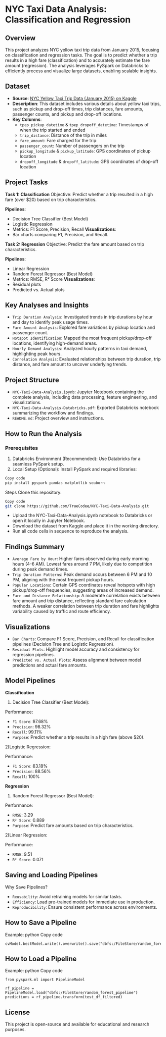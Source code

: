 # NYC Taxi Data Analysis: Classification and Regression

## Overview
This project analyzes NYC yellow taxi trip data from January 2015, focusing on classification and regression tasks. The goal is to predict whether a trip results in a high fare (classification) and to accurately estimate the fare amount (regression). The analysis leverages PySpark on Databricks to efficiently process and visualize large datasets, enabling scalable insights.

## Dataset
- **Source**: [NYC Yellow Taxi Trip Data (January 2015) on Kaggle](https://www.kaggle.com/datasets/elemento/nyc-yellow-taxi-trip-data)
- **Description**: This dataset includes various details about yellow taxi trips, such as pickup and drop-off times, trip distances, fare amounts, passenger counts, and pickup and drop-off locations.
- **Key Columns**:
  - `tpep_pickup_datetime` & `tpep_dropoff_datetime`: Timestamps of when the trip started and ended
  - `trip_distance`: Distance of the trip in miles
  - `fare_amount`: Fare charged for the trip
  - `passenger_count`: Number of passengers on the trip
  - `pickup_longitude` & `pickup_latitude`: GPS coordinates of pickup location
  - `dropoff_longitude` & `dropoff_latitude`: GPS coordinates of drop-off location
    
## Project Tasks
**Task 1: Classification**
Objective: Predict whether a trip resulted in a high fare (over $20) based on trip characteristics.

**Pipelines**:
- Decision Tree Classifier (Best Model)
- Logistic Regression
- Metrics: F1 Score, Precision, Recall
**Visualizations**:
- Bar charts comparing F1, Precision, and Recall.

**Task 2: Regression**
Objective: Predict the fare amount based on trip characteristics.

**Pipelines**:
- Linear Regression
- Random Forest Regressor (Best Model)
- Metrics: RMSE, R² Score
**Visualizations**:
- Residual plots
- Predicted vs. Actual plots

## Key Analyses and Insights
- `Trip Duration Analysis`:
Investigated trends in trip durations by hour and day to identify peak usage times.
- `Fare Amount Analysis`:
Explored fare variations by pickup location and passenger count.
- `Hotspot Identification`:
Mapped the most frequent pickup/drop-off locations, identifying high-demand areas.
- `Hourly Demand Analysis`:
Analyzed hourly patterns in taxi demand, highlighting peak hours.
- `Correlation Analysis`:
Evaluated relationships between trip duration, trip distance, and fare amount to uncover underlying trends.

## Project Structure
- `NYC-Taxi-Data-Analysis.ipynb`:
Jupyter Notebook containing the complete analysis, including data processing, feature engineering, and visualizations.
- `NYC-Taxi-Data-Analysis-Databricks.pdf`:
Exported Databricks notebook summarizing the workflow and findings.
- `README.md`:
Project overview and instructions.

## How to Run the Analysis
### Prerequisites
1. Databricks Environment (Recommended):
Use Databricks for a seamless PySpark setup.
2. Local Setup (Optional):
Install PySpark and required libraries:

```bash
Copy code
pip install pyspark pandas matplotlib seaborn
```
Steps
Clone this repository:
``` bash
Copy code
git clone https://github.com/TrueCodee/NYC-Taxi-Data-Analysis.git
```
- Upload the NYC-Taxi-Data-Analysis.ipynb notebook to Databricks or open it locally in Jupyter Notebook.
- Download the dataset from Kaggle and place it in the working directory.
- Run all code cells in sequence to reproduce the analysis.

## Findings Summary
- `Average Fare by Hour`:
Higher fares observed during early morning hours (4-6 AM).
Lowest fares around 7 PM, likely due to competition during peak demand times.
- `Trip Duration Patterns`:
Peak demand occurs between 6 PM and 10 PM, aligning with the most frequent pickup hours.
- `Popular Locations`:
Certain GPS coordinates reveal hotspots with high pickup/drop-off frequencies, suggesting areas of increased demand.
- `Fare and Distance Relationship`:
A moderate correlation exists between fare amount and trip distance, reflecting standard fare calculation methods.
A weaker correlation between trip duration and fare highlights variability caused by traffic and route efficiency.

## Visualizations
- `Bar Charts`:
Compare F1 Score, Precision, and Recall for classification pipelines (Decision Tree and Logistic Regression).
- `Residual Plots`:
Highlight model accuracy and consistency for regression pipelines.
- `Predicted vs. Actual Plots`:
Assess alignment between model predictions and actual fare amounts.

## Model Pipelines
**Classification**

1) Decision Tree Classifier (Best Model):

Performance: 
- `F1 Score`: 97.68%
- `Precision`: 98.32%
- `Recall`: 99.11%
- `Purpose`: Predict whether a trip results in a high fare (above $20).

2)Logistic Regression:

Performance:
- `F1 Score`: 83.18%
- `Precision`: 88.56%
- `Recall`: 100%
  
**Regression**
1) Random Forest Regressor (Best Model):

Performance:
- `RMSE`: 3.29
- `R² Score`: 0.889
- `Purpose`: Predict fare amounts based on trip characteristics.
  
2)Linear Regression:

Performance:
- `RMSE`: 9.51
- `R² Score`: 0.071
  
## Saving and Loading Pipelines
Why Save Pipelines?
- `Reusability`: Avoid retraining models for similar tasks.
- `Efficiency`: Load pre-trained models for immediate use in production.
- `Reproducibility`: Ensure consistent performance across environments.
  
## How to Save a Pipeline
Example:
python
Copy code
```
cvModel.bestModel.write().overwrite().save("dbfs:/FileStore/random_forest_pipeline")
```
## How to Load a Pipeline
Example:
python
Copy code
```
from pyspark.ml import PipelineModel

rf_pipeline = PipelineModel.load("dbfs:/FileStore/random_forest_pipeline")
predictions = rf_pipeline.transform(test_df_filtered)
```
## License
This project is open-source and available for educational and research purposes.
